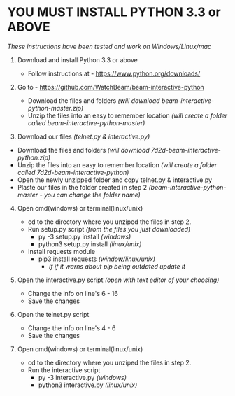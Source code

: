 # YOU MUST INSTALL PYTHON 3.3 or ABOVE

_These instructions have been tested and work on Windows/Linux/mac_

1. Download and install Python 3.3 or above
   * Follow instructions at - https://www.python.org/downloads/

2. Go to - https://github.com/WatchBeam/beam-interactive-python
    * Download the files and folders _(will download beam-interactive-python-master.zip)_
    * Unzip the files into an easy to remember location _(will create a folder called beam-interactive-python-master)_

3. Download our files _(telnet.py & interactive.py)_
  * Download the files and folders _(will download 7d2d-beam-interactive-python.zip)_
  * Unzip the files into an easy to remember location _(will create a folder called 7d2d-beam-interactive-python)_
  * Open the newly unzipped folder and copy telnet.py & interactive.py
  * Plaste our files in the folder created in step 2 _(beam-interactive-python-master - you can change the folder name)_

4. Open cmd(windows) or terminal(linux/unix)
   * cd to the directory where you unziped the files in step 2.
    * Run setup.py script _(from the files you just downloaded)_
        * py -3 setup.py install _(windows)_
        * python3 setup.py install _(linux/unix)_
    * Install requests module
         * pip3 install requests _(window/linux/unix)_
            * _If if it warns about pip being outdated update it_

5. Open the interactive.py script _(open with text editor of your choosing)_
   * Change the info on line's 6 - 16
   * Save the changes

6. Open the telnet.py script
   * Change the info on line's 4 - 6
   * Save the changes

7. Open cmd(windows) or terminal(linux/unix)
   * cd to the directory where you unziped the files in step 2.
   * Run the interactive script
      * py -3 interactive.py _(windows)_
      * python3 interactive.py _(linux/unix)_

